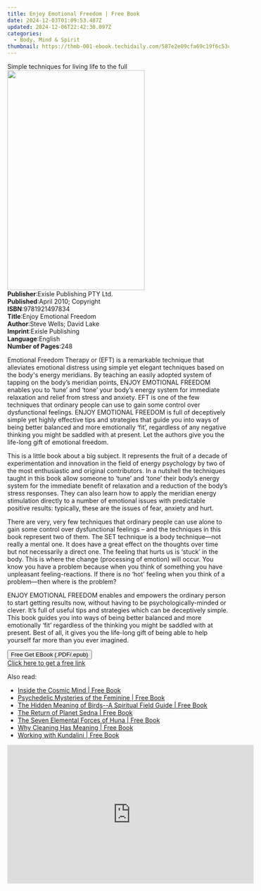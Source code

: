 ```yaml
---
title: Enjoy Emotional Freedom | Free Book
date: 2024-12-03T01:09:53.487Z
updated: 2024-12-06T22:42:30.097Z
categories:
  - Body, Mind & Spirit
thumbnail: https://thmb-001-ebook.techidaily.com/587e2e09cfa69c19f6c53ca6d80484a3434b3d9c483af0e2fe3d02054d99491e.jpg
---
```

<main id="book-container">
  <div class="flex flex-col">
    <div class="book-brief flex-1 py-6 px-4 sm:p-6 md:py-10 md:px-8">
      <!-- brief-->
      <div class="book-brief-main">
        Simple techniques for living life to the full
      </div>
    </div>
    <div
      class="book-meta-info flex-1 grid gap-4 col-start-1 col-end-3 row-start-1 sm:mb-6 sm:grid-cols-4 lg:gap-6 lg:col-start-2 lg:row-end-6 lg:row-span-6 lg:mb-0"
    >
      <div
        class="book-meta-info-left place-content-center mt-4 p-4 text-sm leading-6 col-start-2 col-span-2 dark:text-slate-400"
      >
        <img
          class="w-full h-500 object-cover rounded-lg sm:h-255 sm:col-span-2 lg:col-span-full"
          src="https://img-001-ebook.techidaily.com/cea3811509059192dfe6ec105a7f6e3985e8bc89ea916503c32dd41eced9b51c.jpg"
          alt=""
          width="312"
          height="500"
        />
      </div>
      <div
        class="book-meta-info-right mt-2 col-start-1 row-start-2 col-span-3 self-center"
      >
        <!-- meta data  -->
        <div class="flex flex-col px-4 md:px-8">
          <div class="flex-1">
            <strong>Publisher</strong>:<span class="px-2"
              >Exisle Publishing PTY Ltd.</span
            >
          </div>
          <div class="flex-1">
            <strong>Published</strong>:<span class="px-2"
              >April 2010; Copyright</span
            >
          </div>
          <div class="flex-1">
            <strong>ISBN</strong>:<span class="px-2">9781921497834</span>
          </div>
          <div class="flex-1">
            <strong>Title</strong>:<span class="px-2"
              >Enjoy Emotional Freedom</span
            >
          </div>
          <div class="flex-1">
            <strong>Author</strong>:<span class="px-2"
              >Steve Wells; David Lake</span
            >
          </div>
          <div class="flex-1">
            <strong>Imprint</strong>:<span class="px-2">Exisle Publishing</span>
          </div>
          <div class="flex-1">
            <strong>Language</strong>:<span class="px-2">English</span>
          </div>
          <div class="flex-1">
            <strong>Number of Pages</strong>:<span class="px-2">248</span>
          </div>
        </div>
      </div>
    </div>
    <div class="book-description flex-1 py-6 px-4 sm:p-6 md:py-10 md:px-8">
      <div class="book-description-main">
        <div accordion-content="" id="description">
          <p>
            Emotional Freedom Therapy or (EFT) is a remarkable technique that
            alleviates emotional distress using simple yet elegant techniques
            based on the body's energy meridians. By teaching an easily adopted
            system of tapping on the body’s meridian points, ENJOY EMOTIONAL
            FREEDOM enables you to ‘tune’ and ‘tone’ your body’s energy system
            for immediate relaxation and relief from stress and anxiety. EFT is
            one of the few techniques that ordinary people can use to gain some
            control over dysfunctional feelings. ENJOY EMOTIONAL FREEDOM is full
            of deceptively simple yet highly effective tips and strategies that
            guide you into ways of being better balanced and more emotionally
            ‘fit’, regardless of any negative thinking you might be saddled with
            at present. Let the authors give you the life-long gift of emotional
            freedom.
          </p>
          <p>
            This is a little book about a big subject. It represents the fruit
            of a decade of experimentation and innovation in the field of energy
            psychology by two of the most enthusiastic and original
            contributors. In a nutshell the techniques taught in this book allow
            someone to ‘tune’ and ‘tone’ their body’s energy system for the
            immediate benefit of relaxation and a reduction of the body’s stress
            responses. They can also learn how to apply the meridian energy
            stimulation directly to a number of emotional issues with
            predictable positive results: typically, these are the issues of
            fear, anxiety and hurt.
          </p>
          <p>
            There are very, very few techniques that ordinary people can use
            alone to gain some control over dysfunctional feelings – and the
            techniques in this book represent two of them. The SET technique is
            a body technique—not really a mental one. It does have a great
            effect on the thoughts over time but not necessarily a direct one.
            The feeling that hurts us is ‘stuck’ in the body. This is where the
            change (processing of emotion) will occur. You know you have a
            problem because when you think of something you have unpleasant
            feeling-reactions. If there is no ‘hot’ feeling when you think of a
            problem—then where is the problem?
          </p>
          <p>
            ENJOY EMOTIONAL FREEDOM enables and empowers the ordinary person to
            start getting results now, without having to be
            psychologically-minded or clever. It’s full of useful tips and
            strategies which can be deceptively simple. This book guides you
            into ways of being better balanced and more emotionally ‘fit’
            regardless of the thinking you might be saddled with at present.
            Best of all, it gives you the life-long gift of being able to help
            yourself far more than you ever imagined.
          </p>
        </div>
        <div class="accordion-fader"></div>
      </div>
    </div>
    <div class="book-excerpts flex-1 py-6 px-4 sm:p-6 md:py-10 md:px-8"></div>
    <div
      class="book-about-author flex-1 py-6 px-4 sm:p-6 md:py-10 md:px-8"
    ></div>
    <div class="book-free-get flex-1 py-6 px-4 sm:p-6 md:py-10 md:px-8">
      <button
        id="btn-free-get"
        class="bg-blue-500 hover:bg-blue-700 text-white font-bold py-2 px-4 rounded"
      >
        Free Get EBook (.PDF/.epub)
      </button>
      <div id="countdown-display" class="px-2 text-lg mt-2"></div>
      <a
        id="free-link"
        class="hidden bg-blue-500 hover:bg-blue-700 text-white font-bold py-2 px-4 rounded"
        href="https://www.ebooks.com/en-us/book/95859784/enjoy-emotional-freedom/steve-wells/"
        target="_blank"
        >Click here to get a free link</a
      >
    </div>
    <script>
      let countdownTime = 0;
      let countdownInterval = null;
      document
        .getElementById('btn-free-get')
        .addEventListener('click', startCountdown);
      function startCountdown() {
        countdownTime = new Date().getTime() + 60000 * 3;
        countdownInterval = setInterval(updateCountdown, 1000);
        document.getElementById('btn-free-get').disabled = true;
        document
          .getElementById('btn-free-get')
          .classList.add('bg-gray-500', 'cursor-not-allowed');
      }
      function updateCountdown() {
        let currentTime = new Date().getTime();
        let timeLeft = countdownTime - currentTime;
        let secondsLeft = Math.floor(timeLeft / 1000);
        document.getElementById('countdown-display').innerHTML =
          `Remaining time: ${secondsLeft} seconds.`;
        if (secondsLeft <= 0) {
          clearInterval(countdownInterval);
          document.getElementById('btn-free-get').classList.add('hidden');
          document.getElementById('free-link').classList.remove('hidden');
          document.getElementById('countdown-display').innerHTML = '';
        }
      }
    </script>
  </div>
</main>

<ins class="adsbygoogle"
      style="display:block"
      data-ad-client="ca-pub-7571918770474297"
      data-ad-slot="8358498916"
      data-ad-format="auto"
      data-full-width-responsive="true"></ins>
    

<span class="atpl-alsoreadstyle">Also read:</span>
<div><ul>
<li><a href="https://novels-ebooks.techidaily.com/96399640-9781782501411-inside-the-cosmic-mind/"><u>Inside the Cosmic Mind | Free Book</u></a></li>
<li><a href="https://novels-ebooks.techidaily.com/96393685-9781620558034-psychedelic-mysteries-of-the-feminine/"><u>Psychedelic Mysteries of the Feminine | Free Book</u></a></li>
<li><a href="https://novels-ebooks.techidaily.com/96393679-9781507210277-the-hidden-meaning-of-birds-a-spiritual-field-guide/"><u>The Hidden Meaning of Birds--A Spiritual Field Guide | Free Book</u></a></li>
<li><a href="https://novels-ebooks.techidaily.com/96393688-9781620557082-the-return-of-planet-sedna/"><u>The Return of Planet Sedna | Free Book</u></a></li>
<li><a href="https://novels-ebooks.techidaily.com/96393675-9781620558867-the-seven-elemental-forces-of-huna/"><u>The Seven Elemental Forces of Huna | Free Book</u></a></li>
<li><a href="https://novels-ebooks.techidaily.com/96399462-9781782500858-why-cleaning-has-meaning/"><u>Why Cleaning Has Meaning | Free Book</u></a></li>
<li><a href="https://novels-ebooks.techidaily.com/96393690-9781620558829-working-with-kundalini/"><u>Working with Kundalini | Free Book</u></a></li>
</ul></div>

<!-- affiliate ads begin -->
<iframe width="560" height="315" src="https://www.youtube.com/embed/XoC2TGp1PLY?si=iH9xs76NhWn4pP-E" title="YouTube video player" frameborder="0" allow="accelerometer; autoplay; clipboard-write; encrypted-media; gyroscope; picture-in-picture; web-share" referrerpolicy="strict-origin-when-cross-origin" allowfullscreen></iframe>
<!-- affiliate ads end -->

